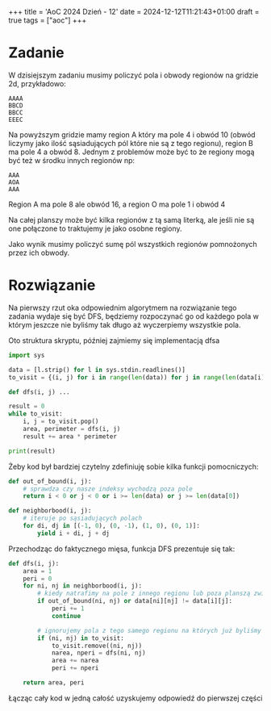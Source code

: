 +++
title = 'AoC 2024 Dzień - 12'
date = 2024-12-12T11:21:43+01:00
draft = true
tags = ["aoc"]
+++
# Zadanie
W dzisiejszym zadaniu musimy policzyć pola i obwody regionów na gridzie 2d, przykładowo:
```
AAAA
BBCD
BBCC
EEEC
```
Na powyższym gridzie mamy region A który ma pole 4 i obwód 10 (obwód liczymy jako ilość
sąsiadujących pól które nie są z tego regionu), region B ma pole 4 a obwód 8. Jednym z
problemów może być to że regiony mogą być też w środku innych regionów np:
```
AAA
AOA
AAA
```
Region A ma pole 8 ale obwód 16, a region O ma pole 1 i obwód 4

Na całej planszy może być kilka regionów z tą samą literką, ale jeśli nie są one połączone
to traktujemy je jako osobne regiony. 

Jako wynik musimy policzyć sumę pól wszystkich regionów pomnożonych przez ich obwody.

# Rozwiązanie
Na pierwszy rzut oka odpowiednim algorytmem na rozwiązanie tego zadania wydaje się być
DFS, będziemy rozpoczynać go od każdego pola w którym jeszcze nie byliśmy tak długo aż
wyczerpiemy wszystkie pola.

Oto struktura skryptu, później zajmiemy się implementacją dfsa

```python
import sys

data = [l.strip() for l in sys.stdin.readlines()]
to_visit = {(i, j) for i in range(len(data)) for j in range(len(data[i]))}

def dfs(i, j) ...

result = 0
while to_visit:
    i, j = to_visit.pop()
    area, perimeter = dfs(i, j)
    result += area * perimeter

print(result)
```

Żeby kod był bardziej czytelny zdefiniuję sobie kilka funkcji pomocniczych:
```python
def out_of_bound(i, j):
    # sprawdza czy nasze indeksy wychodzą poza pole
    return i < 0 or j < 0 or i >= len(data) or j >= len(data[0])

def neighborbood(i, j):
    # iteruje po sąsiadujących polach
    for di, dj in [(-1, 0), (0, -1), (1, 0), (0, 1)]:
        yield i + di, j + dj
```
Przechodząc do faktycznego mięsa, funkcja DFS prezentuje się tak:
```python
def dfs(i, j):
    area = 1
    peri = 0
    for ni, nj in neighborbood(i, j):
        # kiedy natrafimy na pole z innego regionu lub poza planszą zwiększamy obwód
        if out_of_bound(ni, nj) or data[ni][nj] != data[i][j]:
            peri += 1
            continue

        # ignorujemy pola z tego samego regionu na których już byliśmy
        if (ni, nj) in to_visit:
            to_visit.remove((ni, nj))
            narea, nperi = dfs(ni, nj)
            area += narea
            peri += nperi

    return area, peri
```
Łącząc cały kod w jedną całość uzyskujemy odpowiedź do pierwszej części

